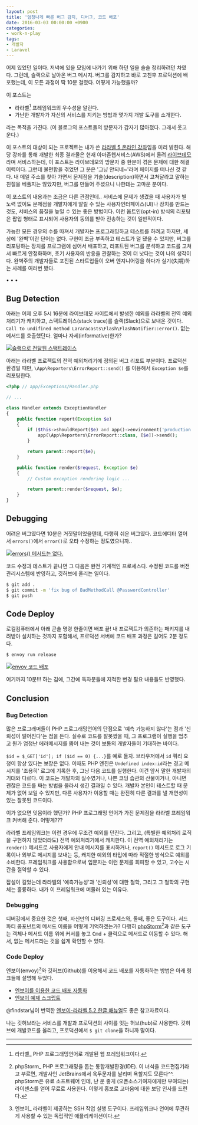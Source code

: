 ```yaml
---
layout: post
title: '엄청나게 빠른 버그 감지, 디버그, 코드 배포' 
date: 2016-03-03 00:00:00 +0900
categories:
- work-n-play
tags:
- 개발자
- Laravel
---
```


어제 있었던 일이다. 저녁에 있을 모임에 나가기 위해 하던 일을 슬슬 정리하려던 차였다. 그런데, 슬랙으로 날아온 버그 메시지. 버그를 감지하고 바로 고친후 프로덕션에 배포했는데, 이 모든 과정이 딱 10분 걸렸다. 어떻게 가능했을까?

이 포스트는 

- 라라벨[^1] 프레임워크의 우수성을 알린다.
- 가난한 개발자가 자신의 서비스를 지키는 방법과 몇가지 개발 도구를 소개한다.

라는 목적을 가진다. (이 블로그의 포스트들의 방문자가 갑자기 많아졌다. 그래서 웃고 운다.)

이 포스트의 대상이 되는 프로젝트는 내가 쓴 [라라벨 5 온라인 강좌](https://github.com/appkr/l5essential)임을 미리 밝힌다. 해당 강좌를 통해 개발한 최종 결과물은 현재 아마존웹서비스(AWS)에서 올려 [라이브데모](http://l5.appkr.kr/)라며 서비스하는데, 이 포스트는 라이브데모의 방문자 중 한분이 겪은 문제에 대한 해결 이력이다. 그런데 불편함을 겪었던 그 분은 '그냥 안되네~'라며 페이지를 떠나신 것 같다. 내 메일 주소를 찾아 가면서 문제점을 기술(description)하면서 고쳐달라고 말하는 친절을 베풀지는 않았지만, 버그를 만들어 주셨으니 나한테는 고마운 분이다.

이 포스트의 내용과는 조금은 다른 관점인데.. 서비스에 문제가 생겼을 때 사용자가 별 노력 없이도 문제점을 개발자에게 알릴 수 있는 사용자인터페이스(UI)나 장치를 만드는 것도, 서비스의 품질을 높일 수 있는 좋은 방법이다. 이런 옵트인(opt-in) 방식의 리포팅은 팝업 형태로 표시되어 사용자의 동의를 받아 전송하는 것이 일반적이다. 

가능한 모든 경우의 수를 따져서 개발자는 프로그래밍하고 테스트를 하려고 하지만, 세상에 '완벽'이란 단어는 없다. 구현이 조금 부족하고 테스트가 덜 됐을 수 있지만, 버그를 리포팅하는 장치를 프로그램에 심어서 배포하고, 리포트된 버그를 분석하고 코드를 고쳐서 빠르게 안정화하며, 초기 사용자의 반응을 관찰하는 것이 더 낫다는 것이 나의 생각이다. 완벽주의 개발자들로 포진된 스타트업들이 오버 엔지니어링을 하다가 실기(失期)하는 사례를 여러번 봤다.

<!--more-->

<div class="spacer">• • •</div>

## Bug Detection

아래는 어제 오후 5시 16분에 라이브데모 사이트에서 발생한 예외를 라라벨의 전역 예외처리기가 캐치하고, 스택트레이스(stack trace)를 슬랙(Slack)으로 보내온 것이다. `Call to undifined method Lararacasts\Flash\FlashNotifier::error()`. 없는 메서드를 호출했단다. 얼마나 자세(informative)한가?

[![슬랙으로 전달된 스택트레이스](/images/2016-03-03-img-01.png)](/images/2016-03-03-img-01.png)

아래는 라라벨 프로젝트의 전역 예외처리기에 정의된 버그 리포트 부분이다. 프로덕션 환경일 때만, `\App\Reporters\ErrorReport::send()` 를 이용해서 `Exception $e`를 리포팅한다. 

```php
<?php // app/Exceptions/Handler.php

// ...

class Handler extends ExceptionHandler
{
    public function report(Exception $e)
    {
        if ($this->shouldReport($e) and app()->environment('production')) {
            app(\App\Reporters\ErrorReport::class, [$e])->send();
        }

        return parent::report($e);
    }

    public function render($request, Exception $e)
    {
        // Custom exception rendering logic ...

        return parent::render($request, $e);
    }
}
```

## Debugging

어려운 버그였다면 10분은 거짓말이었을텐데, 다행히 쉬운 버그였다. 코드에디터 열어서 `errors()`에서 `error()`로 오타 수정하는 정도였으니까..

[![errors() 메서드는 없다.](/images/2016-03-03-img-02.png)](/images/2016-03-03-img-02.png)

코드 수정과 테스트가 끝나면 그 다음은 완전 기계적인 프로세스다. 수정된 코드를 버전관리시스템에 반영하고, 깃허브에 올리는 일이다.

```bash
$ git add .
$ git commit -m 'fix bug of BadMethodCall @PasswordController'
$ git push
```

## Code Deploy

로컬컴퓨터에서 아래 콘솔 명령 한줄이면 배포 끝! 내 프로젝트가 의존하는 패키지를 내려받아 설치하는 것까지 포함해서, 프로덕션 서버에 코드 배포 과정은 길어도 2분 정도다. 

```bash
$ envoy run release
```

[![envoy 코드 배포](/images/2016-03-03-img-03.png)](/images/2016-03-03-img-03.png)

여기까지 10분!!! 하는 김에, 그간에 독자분들에 지적한 변경 필요 내용들도 반영했다. 

## Conclusion

### Bug Detection

많은 프로그래머들이 PHP 프로그래밍언어의 단점으로 '예측 가능하지 않다'는 점과 '신뢰성이 떨어진다'는 점을 든다. 실수로 코드를 잘못짰을 때, 그 프로그램이 실행을 멈추고 뭔가 엄청난 에러메시지를 뿜어 내는 것이 보통의 개발자들이 기대하는 바이다. 

`$id = $_GET['id']; if ($id == 0) {...}`를 예로 들자. 브라우저에서 `id` 쿼리 요청이 항상 있다는 보장은 없다. 이때도 PHP 엔진은 `Undefined index:id`라는 경고 메시지를 '조용히' 로그에 기록한 후, 그냥 다음 코드를 실행한다. 이건 앞서 말한 개발자의 기대와 다르다. 이 코드는 개발자의 실수였거나, 나쁜 코딩 습관의 산물이거나, 아니면 괜찮은 코드를 짜는 방법을 몰라서 생긴 결과일 수 있다. 개발자 본인이 테스트할 때 문제가 없어 보일 수 있지만, 다른 사용자가 이용할 때는 완전히 다른 결과를 낼 개연성이 있는 잘못된 코드이다.

이가 없으면 잇몸이라 했던가? PHP 프로그래밍 언어가 가진 문제점을 라라벨 프레임워크 커버해 준다. 어떻게???

라라벨 프레임워크는 이런 경우에 무조건 예외를 던진다. 그리고, (특별한 예외처리 로직을 구현하지 않았더라도) 전역 예외처리기에서 캐치한다. 이 전역 예외처리기는 `render()` 메서드로 사용자에게 안내 메시지를 표시하거나, `report()` 메서드로 로그 기록이나 외부로 메시지를 보내는 등, 캐치한 예외의 타입에 따라 적절한 방식으로 예외를 소비한다. 프레임워크를 사용함으로써 입문자는 이런 문제를 회피할 수 있고, 고수는 시간을 절약할 수 있다.

잡설이 길었는데 라라벨의 '예측가능성'과 '신뢰성'에 대한 철학, 그리고 그 철학의 구현체는 훌륭하다. 내가 이 프레임워크에 머물러 있는 이유다.

### Debugging

디버깅에서 중요한 것은 첫째, 자신만의 디버깅 프로세스와, 둘째, 좋은 도구이다. 서드파티 콤포넌트의 메서드 이름을 어떻게 기억하겠는가? 다행히 [phpStorm](https://www.jetbrains.com/phpstorm/)[^2]과 같은 도구는 객체나 메서드 이름 위에 커서를 놓고 <kbd>Cmd</kbd> + 클릭으로 메서드로 이동할 수 있다. 해서, 없는 메서드라는 것을 쉽게 확인할 수 있다.

### Code Deploy

엔보이(envoy)[^3]와 깃허브(Github)를 이용해서 코드 배포를 자동화하는 방법은 아래 링크들에 설명해 두었다.

- [엔보이를 이용한 코드 배포 자동화](http://www.slideshare.net/ssuser7887b3/envoy-56730937)
- [엔보이 예제 스크립트](https://github.com/appkr/envoy)

@findstar님이 번역한 [엔보이-라라벨 5.2 한글 매뉴얼](http://laravel.kr/docs/5.2/envoy)도 좋은 참고자료이다.

나는 깃허브라는 서비스를 개발과 프로덕션의 사이를 잇는 허브(hub)로 사용한다. 깃허브에 개발코드를 올리고, 프로덕션에서 `$ git clone`을 하니까 말이다.

---

[^1]: 라라벨_ PHP 프로그래밍언어로 개발된 웹 프레임워크이다.

[^2]: phpStorm_ PHP 프로그래밍을 돕는 통합개발환경(IDE). 이 녀석을 코드편집기라고 부르면, 개발사인 JetBrains에서 육두문자를 날리며 욕할지도 모른다^^. phpStorm은 유료 소프트웨어 인데, 난 운 좋게 (오픈소스기여자에게만 부여되는) 라이센스를 얻어 무료로 사용한다. 이렇게 홍보로 고마움에 대한 보답 인사를 드린다.

[^3]: 엔보이_ 라라벨이 제공하는 SSH 작업 실행 도구이다. 프레임워크나 언어에 무관하게 사용할 수 있는 독립적인 애플리케이션이다.
